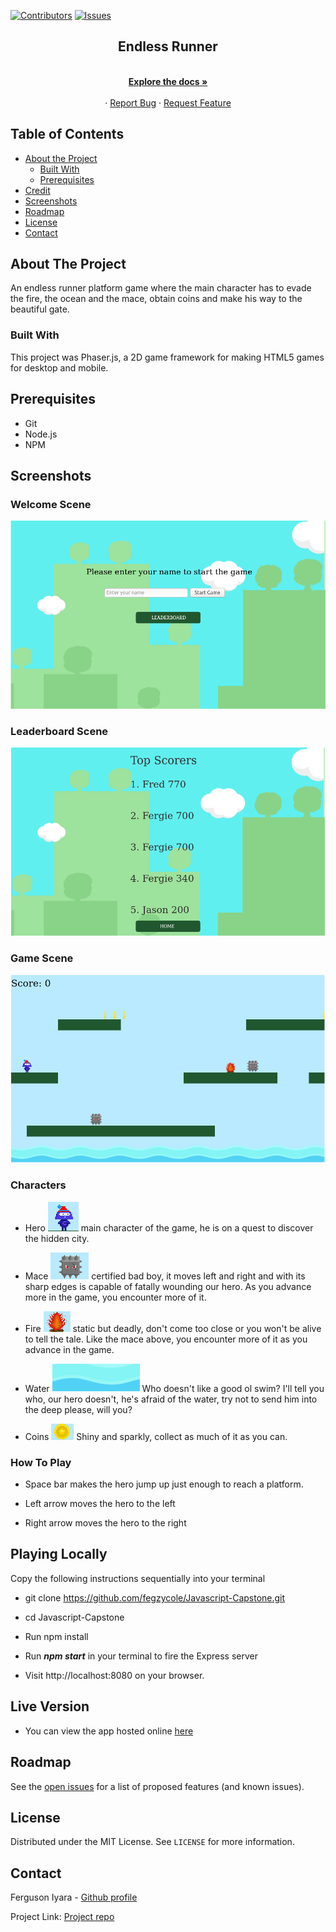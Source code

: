 [![Contributors][contributors-shield]][contributors-url]
[![Issues][issues-shield]][issues-url]
<br />
<p align="center">
 
  <h2 align="center">Endless Runner</h2>
  <p align="center">
    <br />
    <a href="https://github.com/fegzycole/Javascript-Capstone"><strong>Explore the docs »</strong></a>
    <br />
    <br />
    ·
    <a href="https://github.com/fegzycole/Javascript-Capstone/issues">Report Bug</a>
    ·
    <a href="https://github.com/fegzycole/Javascript-Capstone/issues">Request Feature</a>
  </p>
</p>


<!-- TABLE OF CONTENTS -->
## Table of Contents

* [About the Project](#about-the-project)
  * [Built With](#built-with)
  * [Prerequisites](#prerequisites)
* [Credit](#credit)
* [Screenshots](#screenshots)
* [Roadmap](#roadmap)
* [License](#license)
* [Contact](#contact)



<!-- ABOUT THE PROJECT -->
## About The Project

An endless runner platform game where the main character has to evade the fire, the ocean and the mace, obtain coins and make his way to the beautiful gate.


### Built With

This project was Phaser.js, a 2D game framework for making HTML5 games for desktop and mobile.

## Prerequisites
 - Git
 - Node.js
 - NPM


## Screenshots

### Welcome Scene
![screenshot](screenshots/Welcome.png)

### Leaderboard Scene
![screenshot](screenshots/LeaderBoard.png)

### Game Scene
![screenshot](screenshots/Game.png)


### Characters

- Hero ![screenshot](screenshots/Hero.png) main character of the game, he is on a quest to discover the hidden city.

- Mace ![screenshot](screenshots/Mace.png) certified bad boy, it moves left and right and with its sharp edges is capable of fatally wounding our hero. As you advance more in the game, you encounter more of it.

- Fire ![screenshot](screenshots/Fire.png) static but deadly, don't come too close or you won't be alive to tell the tale. Like the mace above, you encounter more of it as you advance in the game.

- Water ![screenshot](screenshots/Water.png) Who doesn't like a good ol swim? I'll tell you who, our hero doesn't, he's afraid of the water, try not to send him into the deep please, will you?

- Coins ![screenshot](screenshots/Coin.png) Shiny and sparkly, collect as much of it as you can.


### How To Play

- Space bar makes the hero jump up just enough to reach a platform.

- Left arrow moves the hero to the left

- Right arrow moves the hero to the right


## Playing Locally

Copy the following instructions sequentially into your terminal

- git clone https://github.com/fegzycole/Javascript-Capstone.git

- cd Javascript-Capstone

- Run npm install

- Run ***npm start*** in your terminal to fire the Express server

- Visit http://localhost:8080 on your browser.


## Live Version

- You can view the app hosted online [here](https://nameless-sea-41411.herokuapp.com/)

<!-- ROADMAP -->
## Roadmap

See the [open issues](https://github.com/fegzycole/Javascript-Capstone/issues) for a list of proposed features (and known issues).


<!-- LICENSE -->
## License

Distributed under the MIT License. See `LICENSE` for more information.

<!-- CONTACT -->
## Contact
Ferguson Iyara - [Github profile](https://github.com/fegzycole)

Project Link: [Project repo](https://github.com/fegzycole/Javascript-Capstone)

<!-- MARKDOWN LINKS & IMAGES -->
<!-- https://www.markdownguide.org/basic-syntax/#reference-style-links -->
[contributors-shield]: https://img.shields.io/badge/Contributors-1-%2300ff00
[contributors-url]: https://github.com/fegzycole/Javascript-Capstone/graphs/contributors
[issues-shield]: https://img.shields.io/badge/issues-0-%2300ff00
[issues-url]: https://github.com/fegzycole/Javascript-Capstone/issues/